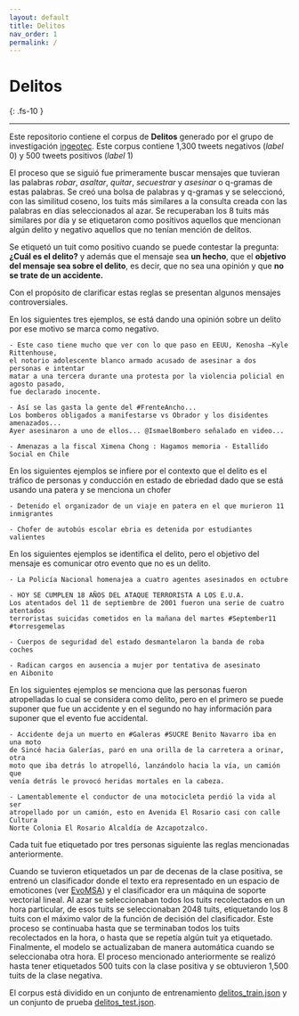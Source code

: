 ```yaml
---
layout: default
title: Delitos
nav_order: 1
permalink: /
---
```


# Delitos
{: .fs-10 }

---

Este repositorio contiene el corpus de **Delitos** generado por el grupo
de investigación [ingeotec](https://github.com/INGEOTEC). 
Este corpus contiene 1,300 tweets negativos (*label* 0) y 500 tweets positivos (*label* 1)

El proceso que se siguió fue primeramente buscar mensajes que tuvieran las palabras 
*robar*, *asaltar*, *quitar*, *secuestrar* y *asesinar* o q-gramas de estas palabras. 
Se creó una bolsa de palabras y q-gramas y se seleccionó, con las similitud coseno, los 
tuits más similares a la consulta creada con las palabras en días seleccionados al azar. 
Se recuperaban los 8 tuits más similares por día y se etiquetaron como positivos aquellos 
que mencionan algún delito y negativo aquellos que no tenían mención de delitos. 

Se etiquetó un tuit como positivo cuando se puede contestar la pregunta:
**¿Cuál es el delito?** y además que el mensaje sea **un hecho**, 
que el **objetivo del mensaje sea sobre el delito**, es decir, que no sea una opinión
y que **no se trate de un accidente.**

Con el propósito de clarificar estas reglas se presentan algunos mensajes controversiales. 

En los siguientes tres ejemplos, se está dando una opinión sobre un 
delito por ese motivo se marca como negativo.

    - Este caso tiene mucho que ver con lo que paso en EEUU, Kenosha —Kyle Rittenhouse, 
    el notorio adolescente blanco armado acusado de asesinar a dos personas e intentar 
    matar a una tercera durante una protesta por la violencia policial en agosto pasado, 
    fue declarado inocente.

    - Así se las gasta la gente del #FrenteAncho... 
    Los bomberos obligados a manifestarse vs Obrador y los disidentes amenazados... 
    Ayer asesinaron a uno de ellos... @IsmaelBombero señalado en video...

    - Amenazas a la fiscal Ximena Chong : Hagamos memoria - Estallido Social en Chile

En los siguientes ejemplos se infiere por el contexto que el delito es el 
tráfico de personas y conducción en estado de ebriedad dado que se está 
usando una patera y se menciona un chofer

    - Detenido el organizador de un viaje en patera en el que murieron 11 inmigrantes

    - Chofer de autobús escolar ebria es detenida por estudiantes valientes


En los siguientes ejemplos se identifica el delito, pero el objetivo del 
mensaje es comunicar otro evento que no es un delito. 

    - La Policía Nacional homenajea a cuatro agentes asesinados en octubre

    - HOY SE CUMPLEN 18 AÑOS DEL ATAQUE TERRORISTA A LOS E.U.A. 
    Los atentados del 11 de septiembre de 2001 fueron una serie de cuatro atentados 
    terroristas suicidas cometidos en la mañana del martes #September11 #torresgemelas

    - Cuerpos de seguridad del estado desmantelaron la banda de roba coches

    - Radican cargos en ausencia a mujer por tentativa de asesinato en Aibonito

En los siguientes ejemplos se menciona que las personas fueron atropelladas lo cual se 
considera como delito, pero en el primero se puede suponer que fue un accidente y en el
segundo no hay información para suponer que el evento fue accidental.  

    - Accidente deja un muerto en #Galeras #SUCRE Benito Navarro iba en una moto 
    de Sincé hacia Galerías, paró en una orilla de la carretera a orinar, otra 
    moto que iba detrás lo atropelló, lanzándolo hacia la vía, un camión que 
    venía detrás le provocó heridas mortales en la cabeza.

    - Lamentablemente el conductor de una motocicleta perdió la vida al ser
    atropellado por un camión, esto en Avenida El Rosario casi con calle Cultura 
    Norte Colonia El Rosario Alcaldía de Azcapotzalco. 

Cada tuit fue etiquetado por tres personas siguiente las reglas mencionadas 
anteriormente.

Cuando se tuvieron etiquetados un par de decenas de la clase positiva, se entrenó un 
clasificador donde el texto era representado en un espacio de emoticones 
(ver [EvoMSA](http://evomsa.readthedocs.io)) y el clasificador era un máquina de soporte 
vectorial lineal. Al azar se seleccionaban todos los tuits recolectados en un hora 
particular, de esos tuits se seleccionaban 2048 tuits, etiquetando los 8 tuits con el 
máximo valor de la función de decisión del clasificador. Este proceso se continuaba hasta 
que se terminaban todos los tuits recolectados en la hora, o hasta que se repetía algún 
tuit ya etiquetado. Finalmente, el modelo se actualizaban de manera automática cuando se 
seleccionaba otra hora. El proceso mencionado anteriormente se realizó hasta tener 
etiquetados 500 tuits con la clase positiva y se obtuvieron 1,500 tuits de la clase 
negativa.

<!--
¿Cuál es el delito?
-->

El corpus está dividido en un conjunto de entrenamiento [delitos_train.json](https://github.com/INGEOTEC/Delitos/blob/main/corpus/delitos_train.json) y un conjunto de
prueba [delitos_test.json](https://github.com/INGEOTEC/Delitos/blob/main/corpus/delitos_train.json).
